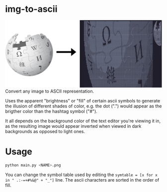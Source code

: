 # img-to-ascii
![PNG](wiki/w.png)
Convert any image to ASCII representation. 

Uses the apparent "brightness" or "fill" of certain ascii symbols to generate the illusion of different shades of color, e.g. the dot (".") would appear as the brigther color than the hashtag symbol ("#"). 

It all depends on the background color of the text editor you're viewing it in, as the resulting image would appear inverted when viewed in dark backgrounds as opposed to light ones.

# Usage
```python
python main.py <NAME>.png
```

You can change the symbol table used by editing the `symtable = [x for x in " .:-=+#%&@" + "_"]` line. The ascii characters are sorted in the order of fill.
